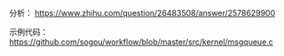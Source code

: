 
分析：
https://www.zhihu.com/question/26483508/answer/2578629900

示例代码：
https://github.com/sogou/workflow/blob/master/src/kernel/msgqueue.c



